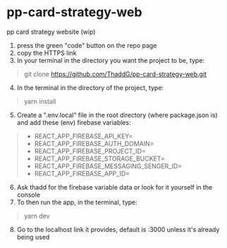 # pp-card-strategy-web
pp card strategy website (wip)

1. press the green "code" button on the repo page
2. copy the HTTPS link
3. In your terminal in the directory you want the project to be, type:
> git clone https://github.com/ThaddG/pp-card-strategy-web.git
4. In the terminal in the directory of the project, type:
> yarn install
5. Create a ".env.local" file in the root directory (where package.json is) and add these (env) firebase variables:
> - REACT_APP_FIREBASE_API_KEY=
> - REACT_APP_FIREBASE_AUTH_DOMAIN=
> - REACT_APP_FIREBASE_PROJECT_ID=
> - REACT_APP_FIREBASE_STORAGE_BUCKET=
> - REACT_APP_FIREBASE_MESSAGING_SENGER_ID=
> - REACT_APP_FIREBASE_APP_ID=
6. Ask thadd for the firebase variable data or look for it yourself in the console
7. To then run the app, in the terminal, type:
> yarn dev
8. Go to the localhost link it provides, default is :3000 unless it's already being used

